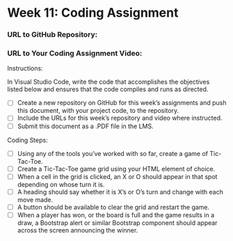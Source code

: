 # Week 11: Coding Assignment
### URL to GitHub Repository:

### URL to Your Coding Assignment Video:

Instructions:

In Visual Studio Code, write the code that accomplishes the objectives listed below and ensures that the code compiles and runs as directed. 
- [ ] Create a new repository on GitHub for this week’s assignments and push this document, with your project code, to the repository.
- [ ] Include the URLs for this week’s repository and video where instructed.
- [ ] Submit this document as a .PDF file in the LMS.

Coding Steps:
- [ ] Using any of the tools you’ve worked with so far, create a game of Tic-Tac-Toe.
- [ ] Create a Tic-Tac-Toe game grid using your HTML element of choice. 
- [ ] When a cell in the grid is clicked, an X or O should appear in that spot depending on whose turn it is.
- [ ] A heading should say whether it is X’s or O’s turn and change with each move made.
- [ ] A button should be available to clear the grid and restart the game.
- [ ] When a player has won, or the board is full and the game results in a draw, a Bootstrap alert or similar Bootstrap component should appear across the screen announcing the winner.
